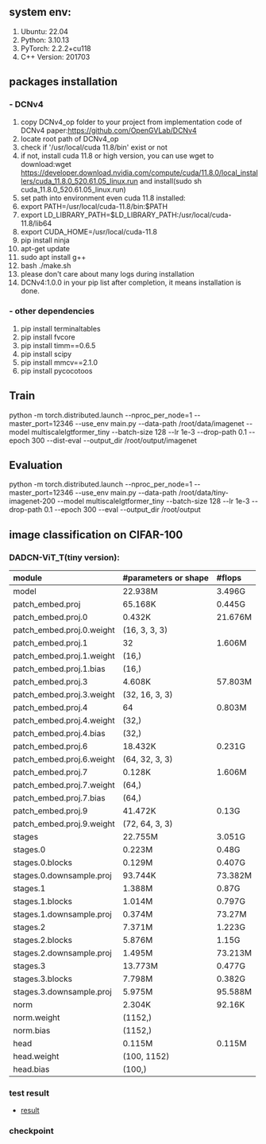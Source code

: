 ## system env:
1. Ubuntu: 22.04 
2. Python: 3.10.13
3. PyTorch: 2.2.2+cu118
4. C++ Version: 201703

## packages installation
### - DCNv4
1. copy DCNv4_op folder to your project from implementation code of DCNv4 paper:https://github.com/OpenGVLab/DCNv4 
2. locate root path of DCNv4_op
3. check if '/usr/local/cuda 11.8/bin' exist or not
4. if not, install cuda 11.8 or high version, you can use wget to download:wget https://developer.download.nvidia.com/compute/cuda/11.8.0/local_installers/cuda_11.8.0_520.61.05_linux.run and install(sudo sh cuda_11.8.0_520.61.05_linux.run)
5. set path into environment even cuda 11.8 installed:
6. export PATH=/usr/local/cuda-11.8/bin:$PATH
7. export LD_LIBRARY_PATH=$LD_LIBRARY_PATH:/usr/local/cuda-11.8/lib64
8. export CUDA_HOME=/usr/local/cuda-11.8
9. pip install ninja
10. apt-get update
11. sudo apt install g++
12. bash ./make.sh
13. please don't care about many logs during installation
14. DCNv4:1.0.0 in your pip list after completion, it means installation is done.
### - other dependencies
1. pip install terminaltables
2. pip install fvcore
3. pip install timm==0.6.5
4. pip install scipy
5. pip install mmcv==2.1.0
6. pip install pycocotoos

## Train
python -m torch.distributed.launch  --nproc_per_node=1 --master_port=12346 --use_env main.py --data-path  /root/data/imagenet --model multiscalelgtformer_tiny --batch-size 128 --lr 1e-3 --drop-path 0.1 --epoch 300 --dist-eval --output_dir /root/output/imagenet

## Evaluation
python -m torch.distributed.launch  --nproc_per_node=1 --master_port=12346 --use_env main.py --data-path  /root/data/tiny-imagenet-200 --model multiscalelgtformer_tiny --batch-size 128 --lr 1e-3 --drop-path 0.1 --epoch 300 --eval --output_dir /root/output

## image classification on CIFAR-100
### DADCN-ViT_T(tiny version):
| module                       | #parameters or shape   | #flops     |
|:-----------------------------|:-----------------------|:-----------|
| model                        | 22.938M                | 3.496G     |
|  patch_embed.proj            |  65.168K               |  0.445G    |
|   patch_embed.proj.0         |   0.432K               |   21.676M  |
|    patch_embed.proj.0.weight |    (16, 3, 3, 3)       |            |
|   patch_embed.proj.1         |   32                   |   1.606M   |
|    patch_embed.proj.1.weight |    (16,)               |            |
|    patch_embed.proj.1.bias   |    (16,)               |            |
|   patch_embed.proj.3         |   4.608K               |   57.803M  |
|    patch_embed.proj.3.weight |    (32, 16, 3, 3)      |            |
|   patch_embed.proj.4         |   64                   |   0.803M   |
|    patch_embed.proj.4.weight |    (32,)               |            |
|    patch_embed.proj.4.bias   |    (32,)               |            |
|   patch_embed.proj.6         |   18.432K              |   0.231G   |
|    patch_embed.proj.6.weight |    (64, 32, 3, 3)      |            |
|   patch_embed.proj.7         |   0.128K               |   1.606M   |
|    patch_embed.proj.7.weight |    (64,)               |            |
|    patch_embed.proj.7.bias   |    (64,)               |            |
|   patch_embed.proj.9         |   41.472K              |   0.13G    |
|    patch_embed.proj.9.weight |    (72, 64, 3, 3)      |            |
|  stages                      |  22.755M               |  3.051G    |
|   stages.0                   |   0.223M               |   0.48G    |
|    stages.0.blocks           |    0.129M              |    0.407G  |
|    stages.0.downsample.proj  |    93.744K             |    73.382M |
|   stages.1                   |   1.388M               |   0.87G    |
|    stages.1.blocks           |    1.014M              |    0.797G  |
|    stages.1.downsample.proj  |    0.374M              |    73.27M  |
|   stages.2                   |   7.371M               |   1.223G   |
|    stages.2.blocks           |    5.876M              |    1.15G   |
|    stages.2.downsample.proj  |    1.495M              |    73.213M |
|   stages.3                   |   13.773M              |   0.477G   |
|    stages.3.blocks           |    7.798M              |    0.382G  |
|    stages.3.downsample.proj  |    5.975M              |    95.588M |
|  norm                        |  2.304K                |  92.16K    |
|   norm.weight                |   (1152,)              |            |
|   norm.bias                  |   (1152,)              |            |
|  head                        |  0.115M                |  0.115M    |
|   head.weight                |   (100, 1152)          |            |
|   head.bias                  |   (100,)               |            |

### test result
- [result](https://github.com/durrenlee/IMTNet/tree/main/classification/result/test-log.txt)

### checkpoint